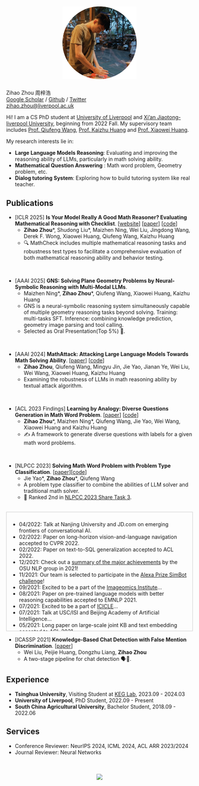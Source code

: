 <h1 align='center'>
  <br>
  <img src='images/me.png'  width='200'>
  <br>
</h1>


Zihao Zhou 周梓浩  
[Google Scholar](https://scholar.google.com/citations?hl=zh-CN&user=4P9trp4AAAAJ) / [Github](https://github.com/zhouzihao501) / [Twitter](https://x.com/zihaozhou_)  
zihao.zhou@liverpool.ac.uk

Hi! I am a CS PhD student at [University of Liverpool](https://www.liverpool.ac.uk/) and [Xi’an Jiaotong-liverpool University](https://www.xjtlu.edu.cn/en), beginning from 2022 Fall. 
My supervisory team includes [Prof. Qiufeng Wang](https://scholar.xjtlu.edu.cn/en/persons/QiufengWang), [Prof. Kaizhu Huang](https://sites.google.com/view/kaizhu-huang-homepage/home) and [Prof. Xiaowei Huang](https://cgi.csc.liv.ac.uk/~xiaowei/).

My research interests lie in:
*  __Large Language Models Reasoning__: Evaluating and improving the reasoning ability of LLMs, particularly in math solving ability.
*  __Mathematical Question Answering__ : Math word problem, Geometry problem, etc. 
*  __Dialog tutoring System__: Exploring how to build tutoring system like real teacher.





## Publications
* [ICLR 2025] __Is Your Model Really A Good Math Reasoner? Evaluating Mathematical Reasoning with Checklist__. [[website](https://mathcheck.github.io/)] [[paper](https://arxiv.org/abs/2407.08733)] [[code](https://github.com/PremiLab-Math/MathCheck)]
  * __Zihao Zhou__\*, Shudong Liu\*, Maizhen Ning, Wei Liu, Jingdong Wang, Derek F. Wong, Xiaowei Huang, Qiufeng Wang, Kaizhu Huang 
  * 🔍 MathCheck includes multiple mathematical reasoning tasks and robustness test types to facilitate a comprehensive evaluation of both mathematical reasoning ability and behavior testing.  
<br>


* [AAAI 2025] __GNS: Solving Plane Geometry Problems by Neural-Symbolic Reasoning with Multi-Modal LLMs__. 
  * Maizhen Ning\*, __Zihao Zhou__\*, Qiufeng Wang, Xiaowei Huang, Kaizhu Huang 
  * GNS is a neural-symbolic reasoning system simultaneously capable of multiple geometry reasoning tasks beyond solving. Training: multi-tasks SFT. Inference: combining knowledge prediction, geometry image parsing and tool calling.
  * Selected as Oral Presentation(Top 5%) 🎉.  
<br>



* [AAAI 2024] __MathAttack: Attacking Large Language Models Towards Math Solving Ability__. [[paper](https://ojs.aaai.org/index.php/AAAI/article/view/29949)] [[code](https://github.com/zhouzihao501/MathAttack)]
  * __Zihao Zhou__, Qiufeng Wang, Mingyu Jin, Jie Yao, Jianan Ye, Wei Liu, Wei Wang, Xiaowei Huang, Kaizhu Huang 
  * Examining the robustness of LLMs in math reasoning ability by textual attack algorithm.  
<br>

* [ACL 2023 Findings] __Learning by Analogy: Diverse Questions Generation in Math Word Problem__. [[paper](https://aclanthology.org/2023.findings-acl.705/)] [[code](https://github.com/zhouzihao501/DiverseMWP)]
  * __Zihao Zhou__\*, Maizhen Ning\*, Qiufeng Wang, Jie Yao, Wei Wang, Xiaowei Huang and Kaizhu Huang 
  * ✍️ A framework to generate diverse questions with labels for a given math word problems.  
<br>

* [NLPCC 2023] __Solving Math Word Problem with Problem Type Classification__. [[paper](https://arxiv.org/abs/2308.13844)][[code](https://github.com/zhouzihao501/NLPCC2023-Shared-Task3-ChineseMWP)]
  * Jie Yao\*, __Zihao Zhou__\*, Qiufeng Wang
  * A problem type classifier to combine the abilities of LLM solver and traditional math solver.
  * 🎯 Ranked 2nd in [NLPCC 2023 Share Task 3](https://github.com/2003pro/CNMWP).  
<br>



<div style="height: 300px; overflow-y: scroll; border: 1px solid #ccc; padding: 10px;">
  <ul>
    <li>04/2022: Talk at Nanjing University and JD.com on emerging frontiers of conversational AI.</li>
    <li>02/2022: Paper on long-horizon vision-and-language navigation accepted to CVPR 2022.</li>
    <li>02/2022: Paper on text-to-SQL generalization accepted to ACL 2022.</li>
    <li>12/2021: Check out a <a href="#">summary of the major achievements</a> by the OSU NLP group in 2021!</li>
    <li>11/2021: Our team is selected to participate in the <a href="#">Alexa Prize SimBot challenge</a>!</li>
    <li>09/2021: Excited to be a part of the <a href="#">Imageomics Institute</a>...</li>
    <li>08/2021: Paper on pre-trained language models with better reasoning capabilities accepted to EMNLP 2021.</li>
    <li>07/2021: Excited to be a part of <a href="#">ICICLE</a>...</li>
    <li>07/2021: Talk at USC/ISI and Beijing Academy of Artificial Intelligence...</li>
    <li>05/2021: Long paper on large-scale joint KB and text embedding accepted to ACL 2021.</li>
    <li>03/2021: Received an Accelerator Grant from OSU TDAI on NLP for Social Media Pharmacovigilance.</li>
    <li>02/2021: Short Paper on compositional generalization for neural semantic parsing...</li>
    <li>04/2022: Talk at Nanjing University and JD.com on emerging frontiers of conversational AI.</li>
    <li>02/2022: Paper on long-horizon vision-and-language navigation accepted to CVPR 2022.</li>
    <li>02/2022: Paper on text-to-SQL generalization accepted to ACL 2022.</li>
    <li>12/2021: Check out a <a href="#">summary of the major achievements</a> by the OSU NLP group in 2021!</li>
    <li>11/2021: Our team is selected to participate in the <a href="#">Alexa Prize SimBot challenge</a>!</li>
    <li>09/2021: Excited to be a part of the <a href="#">Imageomics Institute</a>...</li>
    <li>08/2021: Paper on pre-trained language models with better reasoning capabilities accepted to EMNLP 2021.</li>
    <li>07/2021: Excited to be a part of <a href="#">ICICLE</a>...</li>
    <li>07/2021: Talk at USC/ISI and Beijing Academy of Artificial Intelligence...</li>
    <li>05/2021: Long paper on large-scale joint KB and text embedding accepted to ACL 2021.</li>
    <li>03/2021: Received an Accelerator Grant from OSU TDAI on NLP for Social Media Pharmacovigilance.</li>
    <li>02/2021: Short Paper on compositional generalization for neural semantic parsing...</li>
  </ul>
</div>


* [ICASSP 2021] __Knowledge-Based Chat Detection with False Mention Discrimination__. [[paper](https://ieeexplore.ieee.org/document/9414073)]
  * Wei Liu, Peijie Huang, Dongzhu Liang, __Zihao Zhou__
  * A two-stage pipeline for chat detection 🗣️🤖.

  
## Experience
* __Tsinghua University__,  Visiting Student at [KEG Lab](https://github.com/THUDM),  2023.09 - 2024.03
* __University of Liverpool__,  PhD Student,  2022.09 - Present
* __South China Agricultural University__,  Bachelor Student,  2018.09 - 2022.06

## Services
* Conference Reviewer: NeurIPS 2024, ICML 2024, ACL ARR 2023/2024
* Journal Reviewer: Neural Networks


<h1 align='center'>
<a href='https://mapmyvisitors.com/web/1bvgf'  title='Visit tracker'><img src='https://mapmyvisitors.com/map.png?cl=080808&w=a&t=n&d=bgLbv9WnxUXUbiTbQOboCRTwbO3k2d9dvt--ZP8c6LM&co=ffffff&ct=808080'/></a>
</h1>
